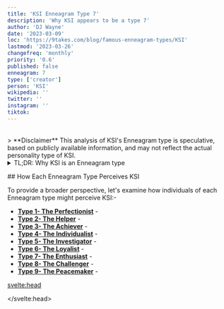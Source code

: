 ```yaml
---
title: 'KSI Enneagram Type 7'
description: 'Why KSI appears to be a type 7'
author: 'DJ Wayne'
date: '2023-03-09'
loc: 'https://9takes.com/blog/famous-enneagram-types/KSI'
lastmod: '2023-03-26'
changefreq: 'monthly'
priority: '0.6'
published: false
enneagram: 7
type: ['creator']
person: 'KSI'
wikipedia: ''
twitter: ''
instagram: ''
tiktok:
---
```


<!-- // notes:
ksi reddit
1K – 10KLowjj olatunji
1K – 10KLow$0.34
$0.61
logan paul boxing
1K – 10KLowksi youtube
1K – 10K
0%
-90%
Lowjj ksi
100 – 1KLowanne marie ksi
100 – 1K
0%
-90%
Lowksi live
100 – 1K
-9
Lowksi tiktok
100 – 1KLowjj sidemen
100 – 1K
0%
-90%
Lowsidemen onlyfans
100 – 1KLowdeji youtube
100 – 1K
0%
-90%
Lowspeed ksi
100 – 1K
0%
-90%
Lowksi in real life free
100 – 1K
0%
+∞
Lowksi shop
100 – 1K
0%
-90%
Low$1.48
$5.53
sam hyde boxing ksi
100 – 1KLowdazn sam hyde
100 – 1K
-100%
-100%
logan paul live
100 – 1KLowksi game
100 – 1KLowksi streaming-->

<script>
	import  PopCard  from "$lib/components/atoms/PopCard.svelte";
</script>
<div
	style="display: flex;
    justify-content: center;
    margin: 1rem 0;
	"
>
	<PopCard
		image={`/types/3s/${'KSI'}.webp`}
		showIcon={false}
		enneagramType=""
		displayText="KSI"
		subtext=""
	/>
</div>> **Disclaimer** This analysis of KSI's Enneagram type is speculative, based on publicly available information, and may not reflect the actual personality type of KSI.<details>
<summary class="accordion">TL;DR: Why KSI is an Enneagram type</summary>
<div class="panel">
<ul>
<li>
</li>
<li>
</li>
<li>
</li>
<li>
</li>
</ul>
  </div>
</details><p class="firstLetter"></p>
## How Each Enneagram Type Perceives KSI

To provide a broader perspective, let's examine how individuals of each Enneagram type might perceive KSI:-

- **[Type 1- The Perfectionist](/blog/enneagram/enneagram-type-1)** -
- **[Type 2- The Helper](/blog/enneagram/enneagram-type-2)** -
- **[Type 3- The Achiever](/blog/enneagram/enneagram-type-3)** -
- **[Type 4- The Individualist](/blog/enneagram/enneagram-type-4)** -
- **[Type 5- The Investigator](/blog/enneagram/enneagram-type-5)** -
- **[Type 6- The Loyalist](/blog/enneagram/enneagram-type-6)** -
- **[Type 7- The Enthusiast](/blog/enneagram/enneagram-type-7)** -
- **[Type 8- The Challenger](/blog/enneagram/enneagram-type-8)** -
- **[Type 9- The Peacemaker](/blog/enneagram/enneagram-type-9)** -

<svelte:head>

<script type="application/ld+json"></script>

</svelte:head>

<style lang="scss">

</style>
